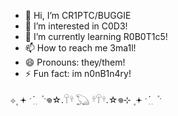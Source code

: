 - 👋 Hi, I’m CR1PTC/BUGGIE
- 👀 I’m interested in C0D3!
- 🌱 I’m currently learning R0B0T1c5!
- 📫 How to reach me 3ma1l!
- 😄 Pronouns: they/them!
- ⚡ Fun fact: im n0nB1n4ry!


⊹ ۪ 𖥔 ˑ ִ ֗ ִ ۫ ˑ𖦹‏‏☆.𓋼𓍊 𓆏 𓍊𓋼𓍊.☆‏𖦹‏‏⊹ ۪ 𖥔 ˑ ִ ֗ ִ ۫ ˑ

